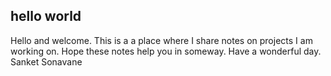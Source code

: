 ## hello world

Hello and welcome.
This is a a place where I share notes on projects I am working on.
Hope these notes help you in someway.
Have a wonderful day.
Sanket Sonavane
